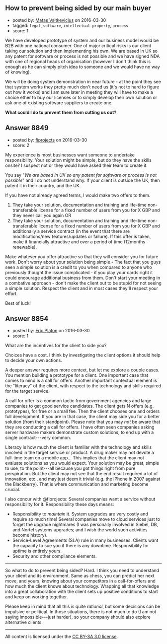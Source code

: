 ## How to prevent being sided by our main buyer

- posted by: [Matas Vaitkevicius](https://stackexchange.com/users/1636408/matas-vaitkevicius) on 2016-03-30
- tagged: `legal`, `software`, `intellectual-property`, `process`
- score: 1

<p>We have developed prototype of system and our business model would be B2B with one national consumer. One of major critical risks is our client taking our solution and then implementing his own. We are based in UK so any patent for software or process is not possible and we have signed NDA with one of regional heads of organisation (however I don't think this is enough as he can simply pitch idea to someone and we would have no way of knowing).</p>

<p>We will be doing system demonstration in near future - at the point they see that system works they pretty much don't need us (it's not to hard to figure out how it works) and I am sure later in meeting they will have to make a choice ether to buy our licenses or to simply develop their own solution or ask one of existing software suppliers to create one.</p>

<p><strong>What could I do to prevent them from cutting us out?</strong></p>



## Answer 8849

- posted by: [fiprojects](https://stackexchange.com/users/5370155/fiprojects) on 2016-03-30
- score: 2

<p>My experience is most businesses want someone to undertake responsibility. Your solution might be simple, but do they have the skills onsite? I suspect not or they would have asked their team to create it.</p>

<p>You say "<em>We are based in UK so any patent for software or process is not possible</em>" and I do not understand why. If your client is outside the UK, then patent it in their country, and the UK.</p>

<p>If you have not already agreed terms, I would make two offers to them.</p>

<ol>
<li>They take your solution, documentation and training and life-time non-transferable license for a fixed number of users from you for X GBP and they never call you again OR</li>
<li>They take your solution, documentation and training and life-time non-transferable license for a fixed number of users from you for X GBP and additionally a service contract (in the event that there are modifications/new features/updates or failure). If this offer is taken, make it financially attractive and over a period of time (12months - renewable).</li>
</ol>

<p>Make whatever you offer attractive so that they will consider you for future work. Don't worry about your solution being simple - The fact that you guys seen a simple solution is a credit to you when compared to anyone who previously thought the issue complicated - if you play your cards right it could encourage additional business from them. Don't start your meeting in a combative approach - don't make the client out to be stupid for not seeing a simple solution. Respect the client and in most cases they'll respect your effort.</p>

<p>Best of luck!</p>



## Answer 8854

- posted by: [Eric Platon](https://stackexchange.com/users/1533/eric-platon) on 2016-03-30
- score: 1

<p>What are the incentives for the client to side you?</p>

<p>Choices have a cost. I think by investigating the client options it should help to decide your own actions.</p>

<p>A deeper answer requires more context, but let me explore a couple cases. You mention building a prototype for a client. One important case that comes to mind is a call for offers. Another important contextual element is the "literacy" of the client, with respect to the technology and skills required for the target service.</p>

<p>A call for offer is a common tactic from government agencies and large companies to get good service candidates. The client gets N offers (e.g. prototypes), for free or a small fee. Then the client chooses one and orders full development. If you are in that case, the client may side you for a better solution (from their standpoint). Please note that you may <em>not</em> be aware that they are conducting a call for offers. I have often seen companies asking server hardware makers demonstrate custom solutions, to end up with a single contract---very common.</p>

<p>Literacy is how much the client is familiar with the technology and skills involved in the target service or product. A drug maker may not devote a full-time team on a mobile app... This implies that the client may not evaluate solutions as you would expect. Your solution may be great, simple to use, to the point---all because you got things right from pure perspiration. But the client may not see that the end result required a lot of innovation, etc., and may just deem it trivial (e.g. the iPhone in 2007 against the Blackberry). That is where communication and marketing become crucial.</p>

<p>I also concur with @fiprojects: Several companies want a service without responsibility for it. Responsibility these days means:</p>

<ul>
<li>Responsibility to <em>maintain</em> it. System upgrades are very costly and require so much time! Several companies move to cloud services just to forget the upgrade nightmares (I was personally involved in Siebel, DB, and Nortel systems upgrades; and I wish the world such activities become history).</li>
<li>Service-Level Agreements (SLA) rule in many businesses. Clients want the capacity to sue you if there is any downtime. Responsibility for uptime is entirely yours.</li>
<li>Security and other compliance elements.</li>
</ul>

<hr>

<p>So what to do to prevent being sided? Hard. I think you need to understand your client and its environment. Same as chess, you can predict her next move, and yours, knowing about your competitors in a call-for-offers and how much the client knows about technology. Wrapping all that knowledge into a great collaboration with the client sets up positive conditions to start and keep on working together.</p>

<p>Please keep in mind that all this is quite <em>rational</em>, but some decisions can be impulsive or political. In those situations, there is not much to do (I am not saying impossible---just harder), so your company should also explore alternative clients.</p>




---

All content is licensed under the [CC BY-SA 3.0 license](https://creativecommons.org/licenses/by-sa/3.0/).
